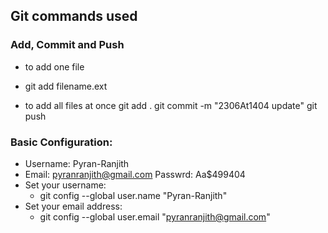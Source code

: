 ## Git commands used
### Add, Commit and Push
- to add one file
- git add filename.ext 

- to add all files at once
git add . 
git commit -m "2306At1404 update" 
git push 

### Basic Configuration:
- Username: Pyran-Ranjith 
- Email: pyranranjith@gmail.com  Passwrd: Aa$499404
- Set your username:
    - git config --global user.name "Pyran-Ranjith"
- Set your email address:
    - git config --global user.email "pyranranjith@gmail.com"
